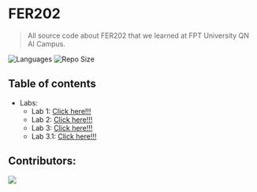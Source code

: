 # FER202
> All source code about FER202 that we learned at FPT University QN AI Campus.

![Languages](https://img.shields.io/github/languages/top/fptqnk17/FER202?style=flat)
![Repo Size](https://img.shields.io/github/repo-size/fptqnk17/FER202?style=flat)

## Table of contents
- Labs:
  - Lab 1: [Click here!!!](Labs/Lab1/README.md)
  - Lab 2: [Click here!!!](Labs/Lab2/README.md)
  - Lab 3: [Click here!!!](Labs/Lab3/README.md)
  - Lab 3.1: [Click here!!!](Labs/Lab3.1/README.md)

## Contributors:

<a href="https://github.com/fptqnk17/FER202/graphs/contributors">
  <img src="https://contrib.rocks/image?repo=fptqnk17/FER202" />
</a>
